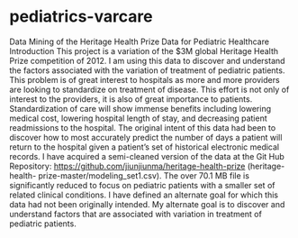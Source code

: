 # pediatrics-varcare
Data Mining of the Heritage Health Prize Data for Pediatric Healthcare
Introduction
This project is a variation of the $3M global Heritage Health Prize competition of 2012. I am using this data to discover and understand the factors associated with the variation of treatment of pediatric patients. This problem is of great interest to hospitals as more and more providers are looking to standardize on treatment of disease. This effort is not only of interest to the providers, it is also of great importance to patients. Standardization of care will show immense benefits including lowering medical cost, lowering hospital length of stay, and decreasing patient readmissions to the hospital.
The original intent of this data had been to discover how to most accurately predict the number of days a patient will return to the hospital given a patient’s set of historical electronic medical records. I have acquired a semi-cleaned version of the data at the Git Hub Repository: https://github.com/jiunjiunma/heritage-health-prize (heritage-health- prize-master/modeling_set1.csv). The over 70.1 MB file is significantly reduced to focus on pediatric patients with a smaller set of related clinical conditions. I have defined an alternate goal for which this data had not been originally intended. My alternate goal is to discover and understand factors that are associated with variation in treatment of pediatric patients.

